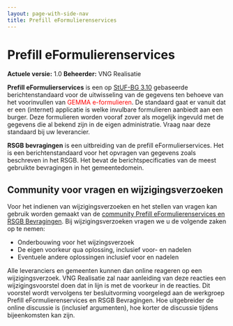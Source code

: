 ```yaml
---
layout: page-with-side-nav
title: Prefill eFormulierenservices
---
```

# Prefill eFormulierenservices

**Actuele versie:** 1.0
**Beheerder:**  VNG Realisatie 

**Prefill eFormulierservices** is een op [StUF-BG 3.10](https://vng-realisatie.github.io/StUF-BG/) gebaseerde berichtenstandaard voor de uitwisseling van de gegevens ten behoeve van het voorinvullen van <span style="color:red">GEMMA e-formulieren</span>. De standaard gaat er vanuit dat er een (internet) applicatie is welke invulbare formulieren aanbiedt aan een burger. Deze formulieren worden vooraf zover als mogelijk ingevuld met de gegevens die al bekend zijn in de eigen administratie. Vraag naar deze standaard bij uw leverancier.

**RSGB bevragingen** is een uitbreiding van de prefill eFormulierservices. Het is een berichtenstandaard voor het opvragen van gegevens zoals beschreven in het RSGB. Het bevat de berichtspecificaties van de meest gebruikte bevragingen in het gemeentedomein.

## Community voor vragen en wijzigingsverzoeken
Voor het indienen van wijzigingsverzoeken en het stellen van vragen kan gebruik worden gemaakt van de [community Prefill eFormulierenservices en RSGB Bevragingen](https://github.com/VNG-Realisatie/StUF-Standaarden/issues?q=is%3Aopen+is%3Aissue+label%3A%22Koppelvlak+-+PRS%22). Bij wijzigingsverzoeken vragen we u de volgende zaken op te nemen:

* Onderbouwing voor het wijzingsverzoek
* De eigen voorkeur qua oplossing, inclusief voor- en nadelen
* Eventuele andere oplossingen inclusief voor en nadelen

Alle leveranciers en gemeenten kunnen dan online reageren op een wijzigingsverzoek. VNG Realisatie zal naar aanleiding van deze reacties een wijzigingsvoorstel doen dat in lijn is met de voorkeur in de reacties. Dit voorstel wordt vervolgens ter besluitvorming voorgelegd aan de werkgroep Prefill eFormulierenservices en RSGB Bevragingen. Hoe uitgebreider de online discussie is (inclusief argumenten), hoe korter de discussie tijdens bijeenkomsten kan zijn.